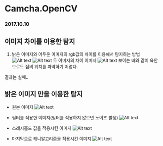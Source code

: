 # Camcha.OpenCV
### 2017.10.10
이미지 차이를 이용한 탐지
-------------

1. 밝은 이미지와 어두운 이미지의 rgb값의 차이를 이용해서 탐지하는 방법
![Alt text](https://raw.githubusercontent.com/SoftMilkTea/Camcha.OpenCV/master/images/bright_spot.jpg) ![Alt text](https://raw.githubusercontent.com/SoftMilkTea/Camcha.OpenCV/master/images/dark_spot.jpg)
두 이미지의 차이 이미지
![Alt text](https://raw.githubusercontent.com/SoftMilkTea/Camcha.OpenCV/master/images/subtarction_image.jpg)
보이는 바와 같이 육안으로도 점의 위치를 파악하기 어렵다.

결과는 실패..

밝은 이미지 만을 이용한 탐지
-------------

* 원본 이미지
![Alt text](/path/to/img.jpg)

* 필터를 적용한 이미지(필터를 적용하지 않으면 노이즈 발생)
![Alt text](https://raw.githubusercontent.com/SoftMilkTea/Camcha.OpenCV/master/images/spot_origin_image.jpg)
* 스레시홀드 값을 적용시킨 이미지
![Alt text](https://raw.githubusercontent.com/SoftMilkTea/Camcha.OpenCV/master/images/spot_threshhold_img.jpg)
* 마지막으로 캐니알고리즘을 적용시킨 이미지
![Alt text](https://raw.githubusercontent.com/SoftMilkTea/Camcha.OpenCV/master/images/spot_canney_img.jpg)


